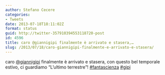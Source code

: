 ```yaml
---
author: Stefano Cecere
categories:
- Tweets
date: 2013-07-18T18:11:02Z
format: status
guid: http://twitter-357910394553118720-post
id: 4596
title: caro @giannigipi finalmente è arrivato e stasera,…
slug: /2013/07/18/caro-giannigipi-finalmente-e-arrivato-e-stasera/
---
```


caro [@giannigipi](http://twitter.com/giannigipi) finalmente è arrivato e stasera, con questo bel temporale estivo, ci guardiamo “L’ultimo terrestre”! [#fantascienza](http://twitter.com/search?q=%23fantascienza) [#gipi](http://twitter.com/search?q=%23gipi)